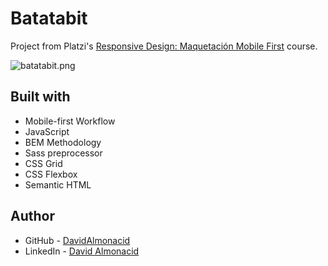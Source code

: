 # Batatabit

Project from Platzi's [Responsive Design: Maquetación Mobile First](https://platzi.com/clases/mobile-first) course.

![batatabit.png](https://i.postimg.cc/bw4R7xhM/batatabit.png)

## Built with

- Mobile-first Workflow
- JavaScript
- BEM Methodology
- Sass preprocessor
- CSS Grid
- CSS Flexbox
- Semantic HTML

## Author

- GitHub - [DavidAlmonacid](https://github.com/DavidAlmonacid)
- LinkedIn - [David Almonacid](https://linkedin.com/in/davidalmonacid/)
